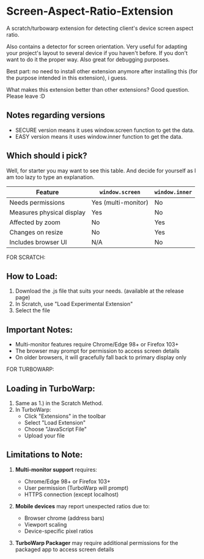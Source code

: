 # Screen-Aspect-Ratio-Extension
A scratch/turbowarp extension for detecting client's device screen aspect ratio.

Also contains a detector for screen orientation. Very useful for adapting your project's layout to several device if you haven't before. If you don't want to do it the proper way. Also great for debugging purposes.

Best part: no need to install other extension anymore after installing this (for the purpose intended in this extension), i guess.

What makes this extension better than other extensions? Good question. Please leave :D

## Notes regarding versions
- SECURE version means it uses window.screen function to get the data.
- EASY version means it uses window.inner function to get the data.

## Which should i pick? 
Well, for starter you may want to see this table. And decide for yourself as I am too lazy to type an explanation.

| Feature              | `window.screen` | `window.inner` |
|----------------------|-----------------|----------------|
| Needs permissions    | Yes (multi-monitor) | No           |
| Measures physical display | Yes       | No           |
| Affected by zoom     | No              | Yes           |
| Changes on resize    | No              | Yes           |
| Includes browser UI  | N/A             | No            |

FOR SCRATCH:
## How to Load:
1. Download the .js file that suits your needs. (available at the release page)
2. In Scratch, use "Load Experimental Extension"
3. Select the file

## Important Notes:
- Multi-monitor features require Chrome/Edge 98+ or Firefox 103+
- The browser may prompt for permission to access screen details
- On older browsers, it will gracefully fall back to primary display only

FOR TURBOWARP:
## Loading in TurboWarp:

1. Same as 1.) in the Scratch Method.
2. In TurboWarp:
   - Click "Extensions" in the toolbar
   - Select "Load Extension"
   - Choose "JavaScript File"
   - Upload your file

## Limitations to Note:

1. **Multi-monitor support** requires:
   - Chrome/Edge 98+ or Firefox 103+
   - User permission (TurboWarp will prompt)
   - HTTPS connection (except localhost)

2. **Mobile devices** may report unexpected ratios due to:
   - Browser chrome (address bars)
   - Viewport scaling
   - Device-specific pixel ratios

3. **TurboWarp Packager** may require additional permissions for the packaged app to access screen details
